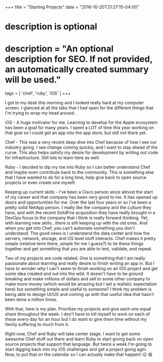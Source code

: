 +++
title = "Starting Projects"
date = "2016-10-20T21:27:15-04:00"

#
# description is optional
#
# description = "An optional description for SEO. If not provided, an automatically created summary will be used."

tags = [ 'chef', 'ruby', 'iOS' ]
+++

I got to my desk this morning and I looked really hard at my computer screen. I glanced at all the tabs that I had open for the different things that I'm trying to wrap my head around.

iOS - A huge motivator for me. Learning to develop for the Apple ecosystem has been a goal for many years. I spent a LOT of time this year working on that goal so I could get an app into the app store, but still not there yet.

Chef - This was a very recent deep dive into Chef because of how I see our industry going. I see change coming quickly, and I want to stay ahead of the curve. This also helps satisfy my desire for development by writing out code for infrastructure. Still lots to learn here as well.

Ruby - I decided to dip my toe into Ruby so I can better understand Chef and maybe even contribute back to the community. This is something else that I have wanted to do for a long time, help give back to open source projects or even create one myself.

Keeping up current skills - I've been a Cisco person since almost the start of my career and that company has been very good to me. It has opened up doors and opportunities for me. Over the last four years or so I've been a pretty solid NetApp person. I really like the company and the culture they have, and with the recent SolidFire acquisition they have really brought in a DevOps focus to the company that I think is really forward thinking. Yet, with learning new skills...there is still keeping up with the old ones. And when you get into Chef, you can't automate something you don't understand. The good news is I understand the data center and how the servers, network, storage, and OS level stuff interacts. Chef makes it pretty simple (relative term there, simple for me I guess?) to tie these things together and get something that you are able to test, validate, and repeat.

Two of my projects are code related. One is something that I am really passionate about learning and really desire to finish writing an app in. But I have to wonder why I can't seem to finish working on an iOS project and get some idea created and out into the wild. It doesn't have to be ground breaking and make millions of dollars and sell to some other company to make more money (which would be amazing but I set a realistic expectation here) but something simple and useful to someone? I think my problem is being able to design UI/UX and coming up with that useful idea that hasn't been done a million times.

With that, here is my plan. Prioritize my projects and give each one equal share throughout the week. I don't have to kill myself to work on each of these every day for an hour but I do want to give them time without my family suffering to much from it.

Right now, Chef and Ruby will take center stage. I want to get some awesome Chef stuff out there and learn Ruby to start giving back on open source projects that support that language. But twice a week I'm going to start digging back into my iOS challenges and get a project going agin. Now, to put that on the calendar so I can actually make that happen! :wink: :smile:
